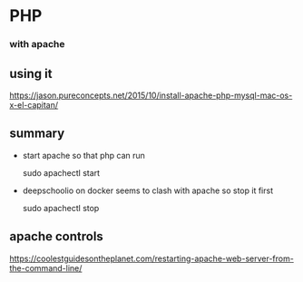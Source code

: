 # PHP
### with apache

## using it
https://jason.pureconcepts.net/2015/10/install-apache-php-mysql-mac-os-x-el-capitan/

## summary
- start apache so that php can run
	
	sudo apachectl start

- deepschoolio on docker seems to clash with apache so stop it first
	
	sudo apachectl stop

## apache controls
https://coolestguidesontheplanet.com/restarting-apache-web-server-from-the-command-line/

